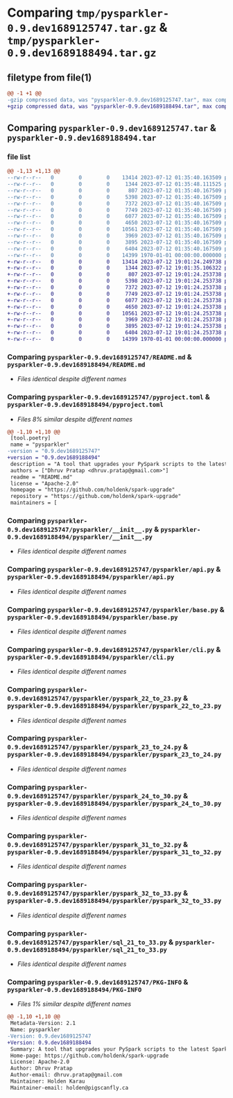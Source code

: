 # Comparing `tmp/pysparkler-0.9.dev1689125747.tar.gz` & `tmp/pysparkler-0.9.dev1689188494.tar.gz`

## filetype from file(1)

```diff
@@ -1 +1 @@
-gzip compressed data, was "pysparkler-0.9.dev1689125747.tar", max compression
+gzip compressed data, was "pysparkler-0.9.dev1689188494.tar", max compression
```

## Comparing `pysparkler-0.9.dev1689125747.tar` & `pysparkler-0.9.dev1689188494.tar`

### file list

```diff
@@ -1,13 +1,13 @@
--rw-r--r--   0        0        0    13414 2023-07-12 01:35:40.163509 pysparkler-0.9.dev1689125747/README.md
--rw-r--r--   0        0        0     1344 2023-07-12 01:35:48.111525 pysparkler-0.9.dev1689125747/pyproject.toml
--rw-r--r--   0        0        0      807 2023-07-12 01:35:40.167509 pysparkler-0.9.dev1689125747/pysparkler/__init__.py
--rw-r--r--   0        0        0     5398 2023-07-12 01:35:40.167509 pysparkler-0.9.dev1689125747/pysparkler/api.py
--rw-r--r--   0        0        0     7372 2023-07-12 01:35:40.167509 pysparkler-0.9.dev1689125747/pysparkler/base.py
--rw-r--r--   0        0        0     7749 2023-07-12 01:35:40.167509 pysparkler-0.9.dev1689125747/pysparkler/cli.py
--rw-r--r--   0        0        0     6077 2023-07-12 01:35:40.167509 pysparkler-0.9.dev1689125747/pysparkler/pyspark_22_to_23.py
--rw-r--r--   0        0        0     4650 2023-07-12 01:35:40.167509 pysparkler-0.9.dev1689125747/pysparkler/pyspark_23_to_24.py
--rw-r--r--   0        0        0    10561 2023-07-12 01:35:40.167509 pysparkler-0.9.dev1689125747/pysparkler/pyspark_24_to_30.py
--rw-r--r--   0        0        0     3969 2023-07-12 01:35:40.167509 pysparkler-0.9.dev1689125747/pysparkler/pyspark_31_to_32.py
--rw-r--r--   0        0        0     3895 2023-07-12 01:35:40.167509 pysparkler-0.9.dev1689125747/pysparkler/pyspark_32_to_33.py
--rw-r--r--   0        0        0     6404 2023-07-12 01:35:40.167509 pysparkler-0.9.dev1689125747/pysparkler/sql_21_to_33.py
--rw-r--r--   0        0        0    14399 1970-01-01 00:00:00.000000 pysparkler-0.9.dev1689125747/PKG-INFO
+-rw-r--r--   0        0        0    13414 2023-07-12 19:01:24.249738 pysparkler-0.9.dev1689188494/README.md
+-rw-r--r--   0        0        0     1344 2023-07-12 19:01:35.106322 pysparkler-0.9.dev1689188494/pyproject.toml
+-rw-r--r--   0        0        0      807 2023-07-12 19:01:24.253738 pysparkler-0.9.dev1689188494/pysparkler/__init__.py
+-rw-r--r--   0        0        0     5398 2023-07-12 19:01:24.253738 pysparkler-0.9.dev1689188494/pysparkler/api.py
+-rw-r--r--   0        0        0     7372 2023-07-12 19:01:24.253738 pysparkler-0.9.dev1689188494/pysparkler/base.py
+-rw-r--r--   0        0        0     7749 2023-07-12 19:01:24.253738 pysparkler-0.9.dev1689188494/pysparkler/cli.py
+-rw-r--r--   0        0        0     6077 2023-07-12 19:01:24.253738 pysparkler-0.9.dev1689188494/pysparkler/pyspark_22_to_23.py
+-rw-r--r--   0        0        0     4650 2023-07-12 19:01:24.253738 pysparkler-0.9.dev1689188494/pysparkler/pyspark_23_to_24.py
+-rw-r--r--   0        0        0    10561 2023-07-12 19:01:24.253738 pysparkler-0.9.dev1689188494/pysparkler/pyspark_24_to_30.py
+-rw-r--r--   0        0        0     3969 2023-07-12 19:01:24.253738 pysparkler-0.9.dev1689188494/pysparkler/pyspark_31_to_32.py
+-rw-r--r--   0        0        0     3895 2023-07-12 19:01:24.253738 pysparkler-0.9.dev1689188494/pysparkler/pyspark_32_to_33.py
+-rw-r--r--   0        0        0     6404 2023-07-12 19:01:24.253738 pysparkler-0.9.dev1689188494/pysparkler/sql_21_to_33.py
+-rw-r--r--   0        0        0    14399 1970-01-01 00:00:00.000000 pysparkler-0.9.dev1689188494/PKG-INFO
```

### Comparing `pysparkler-0.9.dev1689125747/README.md` & `pysparkler-0.9.dev1689188494/README.md`

 * *Files identical despite different names*

### Comparing `pysparkler-0.9.dev1689125747/pyproject.toml` & `pysparkler-0.9.dev1689188494/pyproject.toml`

 * *Files 8% similar despite different names*

```diff
@@ -1,10 +1,10 @@
 [tool.poetry]
 name = "pysparkler"
-version = "0.9.dev1689125747"
+version = "0.9.dev1689188494"
 description = "A tool that upgrades your PySpark scripts to the latest Spark version as per Spark migration Guideline"
 authors = ["Dhruv Pratap <dhruv.pratap@gmail.com>"]
 readme = "README.md"
 license = "Apache-2.0"
 homepage = "https://github.com/holdenk/spark-upgrade"
 repository = "https://github.com/holdenk/spark-upgrade"
 maintainers = [
```

### Comparing `pysparkler-0.9.dev1689125747/pysparkler/__init__.py` & `pysparkler-0.9.dev1689188494/pysparkler/__init__.py`

 * *Files identical despite different names*

### Comparing `pysparkler-0.9.dev1689125747/pysparkler/api.py` & `pysparkler-0.9.dev1689188494/pysparkler/api.py`

 * *Files identical despite different names*

### Comparing `pysparkler-0.9.dev1689125747/pysparkler/base.py` & `pysparkler-0.9.dev1689188494/pysparkler/base.py`

 * *Files identical despite different names*

### Comparing `pysparkler-0.9.dev1689125747/pysparkler/cli.py` & `pysparkler-0.9.dev1689188494/pysparkler/cli.py`

 * *Files identical despite different names*

### Comparing `pysparkler-0.9.dev1689125747/pysparkler/pyspark_22_to_23.py` & `pysparkler-0.9.dev1689188494/pysparkler/pyspark_22_to_23.py`

 * *Files identical despite different names*

### Comparing `pysparkler-0.9.dev1689125747/pysparkler/pyspark_23_to_24.py` & `pysparkler-0.9.dev1689188494/pysparkler/pyspark_23_to_24.py`

 * *Files identical despite different names*

### Comparing `pysparkler-0.9.dev1689125747/pysparkler/pyspark_24_to_30.py` & `pysparkler-0.9.dev1689188494/pysparkler/pyspark_24_to_30.py`

 * *Files identical despite different names*

### Comparing `pysparkler-0.9.dev1689125747/pysparkler/pyspark_31_to_32.py` & `pysparkler-0.9.dev1689188494/pysparkler/pyspark_31_to_32.py`

 * *Files identical despite different names*

### Comparing `pysparkler-0.9.dev1689125747/pysparkler/pyspark_32_to_33.py` & `pysparkler-0.9.dev1689188494/pysparkler/pyspark_32_to_33.py`

 * *Files identical despite different names*

### Comparing `pysparkler-0.9.dev1689125747/pysparkler/sql_21_to_33.py` & `pysparkler-0.9.dev1689188494/pysparkler/sql_21_to_33.py`

 * *Files identical despite different names*

### Comparing `pysparkler-0.9.dev1689125747/PKG-INFO` & `pysparkler-0.9.dev1689188494/PKG-INFO`

 * *Files 1% similar despite different names*

```diff
@@ -1,10 +1,10 @@
 Metadata-Version: 2.1
 Name: pysparkler
-Version: 0.9.dev1689125747
+Version: 0.9.dev1689188494
 Summary: A tool that upgrades your PySpark scripts to the latest Spark version as per Spark migration Guideline
 Home-page: https://github.com/holdenk/spark-upgrade
 License: Apache-2.0
 Author: Dhruv Pratap
 Author-email: dhruv.pratap@gmail.com
 Maintainer: Holden Karau
 Maintainer-email: holden@pigscanfly.ca
```


